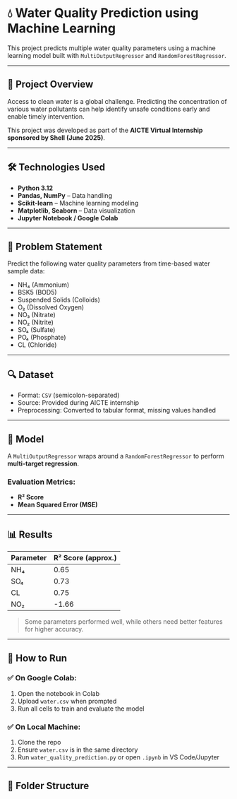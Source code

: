 # 💧 Water Quality Prediction using Machine Learning

This project predicts multiple water quality parameters using a machine learning model built with `MultiOutputRegressor` and `RandomForestRegressor`.

---

## 📌 Project Overview

Access to clean water is a global challenge. Predicting the concentration of various water pollutants can help identify unsafe conditions early and enable timely intervention.

This project was developed as part of the **AICTE Virtual Internship sponsored by Shell (June 2025)**.

---

## 🛠 Technologies Used

- **Python 3.12**
- **Pandas, NumPy** – Data handling
- **Scikit-learn** – Machine learning modeling
- **Matplotlib, Seaborn** – Data visualization
- **Jupyter Notebook / Google Colab**

---

## 🎯 Problem Statement

Predict the following water quality parameters from time-based water sample data:

- NH₄ (Ammonium)
- BSK5 (BOD5)
- Suspended Solids (Colloids)
- O₂ (Dissolved Oxygen)
- NO₃ (Nitrate)
- NO₂ (Nitrite)
- SO₄ (Sulfate)
- PO₄ (Phosphate)
- CL (Chloride)

---

## 🔍 Dataset

- Format: `CSV` (semicolon-separated)
- Source: Provided during AICTE internship
- Preprocessing: Converted to tabular format, missing values handled

---

## 🧠 Model

A `MultiOutputRegressor` wraps around a `RandomForestRegressor` to perform **multi-target regression**.

### Evaluation Metrics:

- **R² Score**
- **Mean Squared Error (MSE)**

---

## 📊 Results

| Parameter | R² Score (approx.) |
|-----------|-------------------|
| NH₄       | 0.65              |
| SO₄       | 0.73              |
| CL        | 0.75              |
| NO₂       | -1.66             |

> Some parameters performed well, while others need better features for higher accuracy.

---

## 🚀 How to Run

### ✅ On Google Colab:
1. Open the notebook in Colab
2. Upload `water.csv` when prompted
3. Run all cells to train and evaluate the model

### ✅ On Local Machine:
1. Clone the repo
2. Ensure `water.csv` is in the same directory
3. Run `water_quality_prediction.py` or open `.ipynb` in VS Code/Jupyter

---

## 📂 Folder Structure

